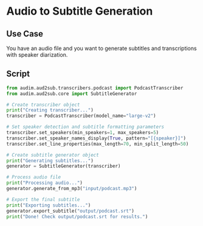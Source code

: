 # **Audio** to **Subtitle** Generation

## Use Case

You have an audio file and you want to generate subtitles and transcriptions with speaker diarization.

## Script

```python
from audim.aud2sub.transcribers.podcast import PodcastTranscriber
from audim.aud2sub.core import SubtitleGenerator

# Create transcriber object
print("Creating transcriber...")
transcriber = PodcastTranscriber(model_name="large-v2")

# Set speaker detection and subtitle formatting parameters
transcriber.set_speakers(min_speakers=1, max_speakers=5)
transcriber.set_speaker_names_display(True, pattern="[{speaker}]")
transcriber.set_line_properties(max_length=70, min_split_length=50)

# Create subtitle generator object
print("Generating subtitles...")
generator = SubtitleGenerator(transcriber)

# Process audio file
print("Processing audio...")
generator.generate_from_mp3("input/podcast.mp3")

# Export the final subtitle
print("Exporting subtitles...")
generator.export_subtitle("output/podcast.srt")
print("Done! Check output/podcast.srt for results.")
```
